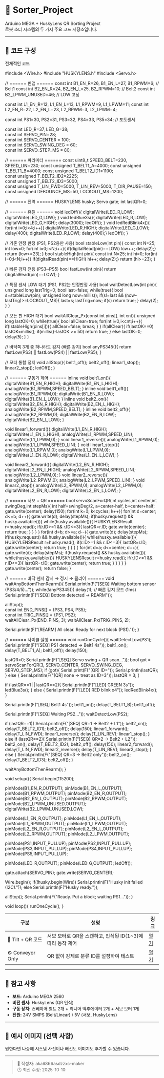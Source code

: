 # 🚀 Sorter_Project

Arduino MEGA + HuskyLens QR Sorting Project  
로봇 소터 시스템의 두 가지 주요 코드 저장소입니다.  

---

## 📂 코드 구성

전체적인 코드

#include <Wire.h>
#include "HUSKYLENS.h"
#include <Servo.h>

// ====== 핀맵 ======
const int B1_EN_R=26, B1_EN_L=27, B1_RPWM=6;          // Belt1
const int B2_EN_R=24, B2_EN_L=25, B2_RPWM=10;         // Belt2
const int B2_LPWM_UNUSED=46;                          // LOW 고정

const int L1_EN_R=12, L1_EN_L=13, L1_RPWM=9,  L1_LPWM=11; 
const int L2_EN_R=22, L2_EN_L=23, L2_RPWM=3,  L2_LPWM=4;  

const int PS1=30, PS2=31, PS3=32, PS4=33, PS5=34;    // 포토센서

const int LED_R=37, LED_G=38;                        
const int SERVO_PIN=28;                              
const int SERVO_CENTER = 100;      
const int SERVO_SWING_DEG = 60;    
const int SERVO_STEP_MS = 80;      

// ====== 파라미터 ======
const uint8_t SPEED_BELT=230, SPEED_LIN=230;
const unsigned T_BELT1_A=4000;
const unsigned T_BELT1_B=4000;
const unsigned T_BELT2_ID1=1100;  
const unsigned T_BELT2_ID2=2225;  
const unsigned T_BELT2_ID3=5000;  
const unsigned T_LIN_FWD=5000, T_LIN_REV=5000, T_DIR_PAUSE=150;
const unsigned DEBOUNCE_MS=50, LOCKOUT_MS=1200;

// ====== 전역 ======
HUSKYLENS husky;
Servo gate;
int lastQR=0; 

// ====== 유틸 ======
void ledOff(){ digitalWrite(LED_R,LOW); digitalWrite(LED_G,LOW); }
void ledBlue3s(){ digitalWrite(LED_R,LOW); digitalWrite(LED_G,HIGH); delay(3000); ledOff(); }
void ledRedBlink4x(){ for(int i=0;i<4;i++){ digitalWrite(LED_R,HIGH); digitalWrite(LED_G,LOW); delay(400); digitalWrite(LED_R,LOW); delay(400);} ledOff(); }

// 기존 안정 판정 (PS1, PS2용만 사용)
bool stableLow(int pin){ const int N=25; int low=0; for(int i=0;i<N;i++){ if(digitalRead(pin)==LOW) low++; delay(2);} return (low>=23); }
bool stableHigh(int pin){ const int N=25; int hi=0; for(int i=0;i<N;i++){ if(digitalRead(pin)==HIGH) hi++; delay(2);} return (hi>=23); }

// 빠른 감지 전용 (PS3~PS5)
bool fastLow(int pin){ return (digitalRead(pin)==LOW); }

// 특정 센서 LOW 대기 (PS1, PS2는 안정판정 사용)
bool waitDetectLow(int pin){
  unsigned long lastTrig=0; bool last=false;
  while(true){
    bool s=stableLow(pin); unsigned long now=millis();
    if(s!=last && (now-lastTrig)>=LOCKOUT_MS){ last=s; lastTrig=now; if(s) return true; }
    delay(2);
  }
}

// 모든 핀 HIGH 대기
bool waitAllClear_Px(const int pins[], int cnt){
  unsigned long lastOK=0;
  while(true){
    bool allClear=true;
    for(int i=0;i<cnt;i++){ if(!stableHigh(pins[i])){ allClear=false; break; } }
    if(allClear){
      if(lastOK==0) lastOK=millis();
      if(millis()-lastOK >= 50) return true;
    } else lastOK=0;
    delay(5);
  }
}

// 바닥쪽 3개 중 하나라도 감지 (빠른 감지)
bool anyPS345(){ return fastLow(PS3) || fastLow(PS4) || fastLow(PS5); }

// 모터 통합 정지
void allStop(){ belt1_off(); belt2_off(); linear1_stop(); linear2_stop(); ledOff(); }

// ====== 구동기 제어 ======
inline void belt1_on(){ digitalWrite(B1_EN_R,HIGH); digitalWrite(B1_EN_L,HIGH); analogWrite(B1_RPWM,SPEED_BELT); }
inline void belt1_off(){ analogWrite(B1_RPWM,0); digitalWrite(B1_EN_R,LOW); digitalWrite(B1_EN_L,LOW); }
inline void belt2_on(){ digitalWrite(B2_EN_R,HIGH); digitalWrite(B2_EN_L,HIGH); analogWrite(B2_RPWM,SPEED_BELT); }
inline void belt2_off(){ analogWrite(B2_RPWM,0); digitalWrite(B2_EN_R,LOW); digitalWrite(B2_EN_L,LOW); }

void linear1_forward(){ digitalWrite(L1_EN_R,HIGH); digitalWrite(L1_EN_L,HIGH); analogWrite(L1_RPWM,SPEED_LIN); analogWrite(L1_LPWM,0); }
void linear1_reverse(){ analogWrite(L1_RPWM,0); analogWrite(L1_LPWM,SPEED_LIN); }
void linear1_stop(){ analogWrite(L1_RPWM,0); analogWrite(L1_LPWM,0); digitalWrite(L1_EN_R,LOW); digitalWrite(L1_EN_L,LOW); }

void linear2_forward(){ digitalWrite(L2_EN_R,HIGH); digitalWrite(L2_EN_L,HIGH); analogWrite(L2_RPWM,SPEED_LIN); analogWrite(L2_LPWM,0); }
void linear2_reverse(){ analogWrite(L2_RPWM,0); analogWrite(L2_LPWM,SPEED_LIN); }
void linear2_stop(){ analogWrite(L2_RPWM,0); analogWrite(L2_LPWM,0); digitalWrite(L2_EN_R,LOW); digitalWrite(L2_EN_L,LOW); }

// ====== 서보 + QR ======
bool servoScanForQR(int cycles,int center,int swingDeg,int stepMs){
  int half=swingDeg/2, a=center-half, b=center+half;
  gate.write(center); delay(150);
  for(int k=0; k<cycles; k++){
    for(int d=center; d<=b; d++){ gate.write(d); delay(stepMs);
      if(husky.request() && husky.available()){
        while(husky.available()){
          HUSKYLENSResult r=husky.read();
          if(r.ID>=1 && r.ID<=3){ lastQR=r.ID; gate.write(center); return true; }
        }
      }
    }
    for(int d=b; d>=a; d--){ gate.write(d); delay(stepMs);
      if(husky.request() && husky.available()){
        while(husky.available()){
          HUSKYLENSResult r=husky.read();
          if(r.ID>=1 && r.ID<=3){ lastQR=r.ID; gate.write(center); return true; }
        }
      }
    }
    for(int d=a; d<=center; d++){ gate.write(d); delay(stepMs);
      if(husky.request() && husky.available()){
        while(husky.available()){
          HUSKYLENSResult r=husky.read();
          if(r.ID>=1 && r.ID<=3){ lastQR=r.ID; gate.write(center); return true; }
        }
      }
    }
  }
  gate.write(center);
  return false;
}

// ====== 바닥 센서 감지 → 정지 → 클리어 ======
void waitAnyBottomThenRearm(){
  Serial.println(F("[SEQ] Waiting bottom sensor (PS3/4/5)..."));
  while(!anyPS345()) delay(1);  // 빠른 감지 모드 (1ms)
  Serial.println(F("[SEQ] Bottom detected → REARM"));

  allStop();                                   
  const int END_PINS[]  = {PS3, PS4, PS5};     
  const int TRIG_PINS[] = {PS1, PS2};          
  waitAllClear_Px(END_PINS, 3);
  waitAllClear_Px(TRIG_PINS, 2);

  Serial.println(F("[REARM] All clear. Ready for next block (PS1)."));
}

// ====== 사이클 실행 ======
void runOneCycle(){
  waitDetectLow(PS1);
  Serial.println(F("[SEQ] PS1 detected → Belt1 4s"));
  belt1_on(); delay(T_BELT1_A); belt1_off(); delay(150);

  lastQR=0;
  Serial.println(F("[SEQ] Servo swing + QR scan..."));
  bool got = servoScanForQR(3, SERVO_CENTER, SERVO_SWING_DEG, SERVO_STEP_MS);
  if (got){ Serial.print(F("[QR] ID=")); Serial.println(lastQR); }
  else    { Serial.println(F("[QR] none → treat as ID=3")); lastQR = 3; }

  if (lastQR==1 || lastQR==2){ Serial.println(F("[LED] GREEN 3s")); ledBlue3s(); }
  else                       { Serial.println(F("[LED] RED blink x4")); ledRedBlink4x(); }

  Serial.println(F("[SEQ] Belt1 4s"));
  belt1_on(); delay(T_BELT1_B); belt1_off();

  Serial.println(F("[SEQ] Waiting PS2..."));
  waitDetectLow(PS2);

  if (lastQR==1){
    Serial.println(F("[SEQ] QR=1 → Belt2 + L1"));
    belt2_on(); delay(T_BELT2_ID1); belt2_off(); delay(150);
    linear1_forward(); delay(T_LIN_FWD);
    linear1_reverse(); delay(T_LIN_REV);
    linear1_stop();
  } else if (lastQR==2){
    Serial.println(F("[SEQ] QR=2 → Belt2 + L2"));
    belt2_on(); delay(T_BELT2_ID2); belt2_off(); delay(150);
    linear2_forward(); delay(T_LIN_FWD);
    linear2_reverse(); delay(T_LIN_REV);
    linear2_stop();
  } else {
    Serial.println(F("[SEQ] QR=3 → Belt2 only"));
    belt2_on(); delay(T_BELT2_ID3); belt2_off();
  }

  waitAnyBottomThenRearm();
}

void setup(){
  Serial.begin(115200);

  pinMode(B1_EN_R,OUTPUT); pinMode(B1_EN_L,OUTPUT); pinMode(B1_RPWM,OUTPUT);
  pinMode(B2_EN_R,OUTPUT); pinMode(B2_EN_L,OUTPUT); pinMode(B2_RPWM,OUTPUT);
  pinMode(B2_LPWM_UNUSED,OUTPUT); digitalWrite(B2_LPWM_UNUSED,LOW);

  pinMode(L1_EN_R,OUTPUT); pinMode(L1_EN_L,OUTPUT); pinMode(L1_RPWM,OUTPUT); pinMode(L1_LPWM,OUTPUT);
  pinMode(L2_EN_R,OUTPUT); pinMode(L2_EN_L,OUTPUT); pinMode(L2_RPWM,OUTPUT); pinMode(L2_LPWM,OUTPUT);

  pinMode(PS1,INPUT_PULLUP); pinMode(PS2,INPUT_PULLUP);
  pinMode(PS3,INPUT_PULLUP); pinMode(PS4,INPUT_PULLUP); pinMode(PS5,INPUT_PULLUP);

  pinMode(LED_R,OUTPUT); pinMode(LED_G,OUTPUT); ledOff();

  gate.attach(SERVO_PIN); gate.write(SERVO_CENTER);

  Wire.begin();
  if(!husky.begin(Wire)) Serial.println(F("Husky init failed (I2C)."));
  else                   Serial.println(F("Husky ready."));

  allStop();
  Serial.println(F("Ready. Put a block; waiting PS1..."));
}

void loop(){
  runOneCycle();
}

| 구분 | 설명 | 링크 |
|------|------|------|
| 🎯 Tilt + QR 코드 | 서보 모터로 QR을 스캔하고, 인식된 ID(1~3)에 따라 동작 제어 | [열기](./tilt_qr/tilt_qr.ino) |
| ⚙️ Conveyor Only | QR 없이 강제로 분류 ID를 설정하여 테스트 | [열기](./conveyor_only/conveyor_only.ino) |

---

## 🧠 참고 사항
- **보드:** Arduino MEGA 2560  
- **비전 센서:** HuskyLens (QR 인식)  
- **구동 장치:** 컨베이어 벨트 2개 + 리니어 액추에이터 2개 + 서보 모터 1개  
- **전원:** 24V SMPS (Belt/Linear) / 5V (서보, HuskyLens)

---

## 📸 예시 이미지 (선택 사항)
원한다면 나중에 시스템 사진이나 배선도 이미지도 추가할 수 있습니다.

---

> 🔗 작성자: aka6866asdzzxc-maker  
> 🕓 최신 수정: 2025-10-10
